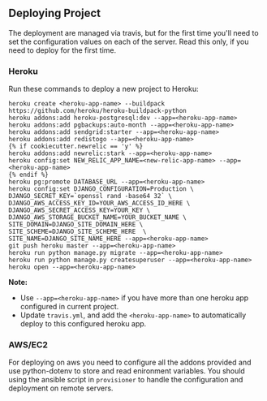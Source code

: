## Deploying Project

The deployment are managed via travis, but for the first time you'll need to set the configuration values on each of the server. Read this only, if you need to deploy for the first time.

### Heroku

Run these commands to deploy a new project to Heroku:

```
heroku create <heroku-app-name> --buildpack https://github.com/heroku/heroku-buildpack-python
heroku addons:add heroku-postgresql:dev --app=<heroku-app-name>
heroku addons:add pgbackups:auto-month --app=<heroku-app-name>
heroku addons:add sendgrid:starter --app=<heroku-app-name>
heroku addons:add redistogo --app=<heroku-app-name>
{% if cookiecutter.newrelic == 'y' %}
heroku addons:add newrelic:stark --app=<heroku-app-name>
heroku config:set NEW_RELIC_APP_NAME=<new-relic-app-name> --app=<heroku-app-name>
{% endif %}
heroku pg:promote DATABASE_URL --app=<heroku-app-name>
heroku config:set DJANGO_CONFIGURATION=Production \
DJANGO_SECRET_KEY=`openssl rand -base64 32` \
DJANGO_AWS_ACCESS_KEY_ID=YOUR_AWS_ACCESS_ID_HERE \
DJANGO_AWS_SECRET_ACCESS_KEY=YOUR_KEY \
DJANGO_AWS_STORAGE_BUCKET_NAME=YOUR_BUCKET_NAME \
SITE_DOMAIN=DJANGO_SITE_DOMAIN_HERE \
SITE_SCHEME=DJANGO_SITE_SCHEME_HERE  \
SITE_NAME=DJANGO_SITE_NAME_HERE --app=<heroku-app-name>
git push heroku master --app=<heroku-app-name>
heroku run python manage.py migrate --app=<heroku-app-name>
heroku run python manage.py createsuperuser --app=<heroku-app-name>
heroku open --app=<heroku-app-name>
```

**Note:** 
- Use `--app=<heroku-app-name>` if you have more than one heroku app configured in current project.
- Update `travis.yml`, and add the `<heroku-app-name>` to automatically deploy to this configured heroku app.

### AWS/EC2

For deploying on aws you need to configure all the addons provided and use python-dotenv to store and read enironment variables. You should using the ansible script in `provisioner` to handle the configuration and deployment on remote servers.
